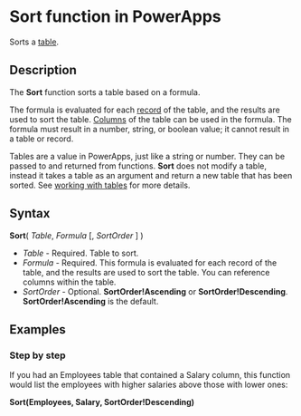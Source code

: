 <properties
	pageTitle="PowerApps: Sort function"
	description="Reference information for the Sort function in PowerApps, including syntax and examples"
	services=""
	suite="powerapps"
	documentationCenter="na"
	authors="gregli-msft"
	manager="dwrede"
	editor=""
	tags=""/>

<tags
   ms.service="powerapps"
   ms.devlang="na"
   ms.topic="article"
   ms.tgt_pltfrm="na"
   ms.workload="na"
   ms.date="10/21/2015"
   ms.author="gregli"/>

# Sort function in PowerApps #

Sorts a [table](working-with-tables.md).

## Description ##

The **Sort** function sorts a table based on a formula.  

The formula is evaluated for each [record](working-with-tables.md#records) of the table, and the results are used to sort the table.  [Columns](working-with-tables.md#columns) of the table can be used in the formula.  The formula must result in a number, string, or boolean value; it cannot result in a table or record.

Tables are a value in PowerApps, just like a string or number.  They can be passed to and returned from functions.  **Sort** does not modify a table, instead it takes a table as an argument and return a new table that has been sorted.  See [working with tables](working-with-tables.md) for more details.

## Syntax ##

**Sort**( *Table*, *Formula* [, *SortOrder* ] )

- *Table* - Required. Table to sort.
- *Formula* - Required. This formula is evaluated for each record of the table, and the results are used to sort the table.  You can reference columns within the table.
- *SortOrder* - Optional.  **SortOrder!Ascending** or **SortOrder!Descending**.  **SortOrder!Ascending** is the default.

## Examples ##

<!-- TODO: Examples. -->

### Step by step ###

If you had an Employees table that contained a Salary column, this function would list the employees with higher salaries above those with lower ones:

**Sort(Employees, Salary, SortOrder!Descending)**